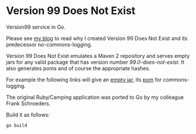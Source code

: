 # Version 99 Does Not Exist

Version99 service in Go.

Please see [my blog]("http://day-to-day-stuff.blogspot.com/2007/10/announcement-version-99-does-not-exist.html) to read why I created Version 99 Does Not Exist and its predecessor no-commons-logging.

Version 99 Does Not Exist emulates a Maven 2 repository and serves empty jars for any valid package that has version number *99.0-does-not-exist*. It also generates poms and of course the appropriate hashes.

For example the following links will give an [empty jar](http://version99.grons.nl/mvn2/commons-logging/commons-logging/99.0-does-not-exist/commons-logging-99.0-does-not-exist.jar), its [pom](http://version99.grons.nl/mvn2/commons-logging/commons-logging/99.0-does-not-exist/commons-logging-99.0-does-not-exist.pom) for commons-logging.</p>

The original Ruby/Camping application was ported to Go by my colleague Frank Schroeders.

Build it as follows:

    go build
